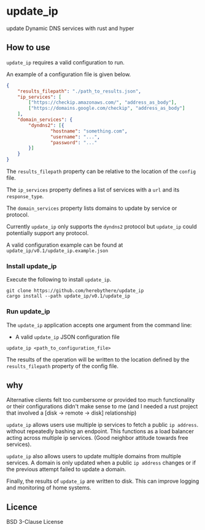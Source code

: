 # update_ip

update Dynamic DNS services with rust and hyper

## How to use

`update_ip` requires a valid configuration to run.

An example of a configuration file is given below.

```JSON
{
	"results_filepath": "./path_to_results.json",
	"ip_services": [
		["https://checkip.amazonaws.com/", "address_as_body"],
		["https://domains.google.com/checkip", "address_as_body"]
	],
	"domain_services": {
		"dyndns2": [{
				"hostname": "something.com",
				"username": "...",
				"password": "..."
		}]
	}
}
```

The `results_filepath` property can be relative to the location of the `config` file.

The `ip_services` property defines a list of services with a `url` and its `response_type`.

The `domain_services` property lists domains to update by service or protocol.

Currently `update_ip` only supports the `dyndns2` protocol but `update_ip` could potentially support any protocol.

A valid configuration example can be found at
`update_ip/v0.1/update_ip.example.json`

### Install update_ip

Execute the following to install `update_ip`.

```
git clone https://github.com/herebythere/update_ip
cargo install --path update_ip/v0.1/update_ip
```

### Run update_ip

The `update_ip` application accepts one argument from the command line:

- A valid `update_ip` JSON configuration file

```
update_ip <path_to_configuration_file>
```

The results of the operation will be written to the location defined by the `results_filepath` property of the config file.

## why

Alternative clients felt too cumbersome or provided too much functionality or their configurations didn't make sense to me (and I needed a rust project that involved a [disk -> remote -> disk] relationship)

`update_ip` allows users use multiple ip services to fetch a public `ip address`.
without repeatedly bashing an endpoint. This functions as a load balancer acting across multiple ip services.
(Good neighbor attitude towards free services).

`update_ip` also allows users to update multiple domains from multiple services. A domain is only updated
when a public `ip address` changes or if the previous attempt failed to update a domain.

Finally, the results of `update_ip` are written to disk. This can improve logging and monitoring of home systems. 

## Licence

BSD 3-Clause License
